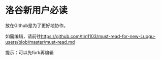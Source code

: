 # 洛谷新用户必读

放在Github是为了更好地协作。

如需编辑，请前往<https://github.com/tim1103/must-read-for-new-Luogu-users/blob/master/must-read.md>

提示：可以先fork再编辑

